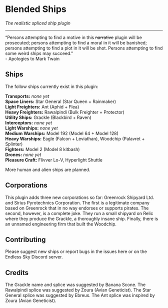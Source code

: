 # Blended Ships

_The realistic spliced ship plugin_

---

“Persons attempting to find a motive in this ~~narrative~~ plugin will be prosecuted; persons attempting to find a moral in it will be banished; persons attempting to find a plot in it will be shot. Persons attempting to find some weird ships may succeed."  
\- Apologies to Mark Twain

## Ships

The follow ships currently exist in this plugin:

__Transports:__ _none yet_  
__Space Liners:__ Star General (Star Queen + Rainmaker)  
__Light Freighters:__ Ant (Aphid + Flea)  
__Heavy Freighters:__ Rawalpindi (Bulk Freighter + Protector)  
__Utility Ships:__ Grackle (Blackbird + Raven)  
__Interceptors:__ _none yet_  
__Light Warships:__ _none yet_  
__Medium Warships:__ Model 192 (Model 64 + Model 128)  
__Heavy Warships:__ Eagle (Falcon + Leviathan), Woodchip (Palavret + Splinter)  
__Fighters:__ Model 2 (Model 8 kitbash)  
__Drones:__ _none yet_  
__Pleasure Craft:__ Flivver Lo-V, Hyperlight Shuttle

More human and alien ships are planned.

## Corporations

This plugin adds three new corporations so far: Greenrock Shipyard Ltd. and Sirius Pyrotechnics Corporation. The first is a legitimate company based on Greenrock that in no way endorses or supports pirates. The second, however, is a complete joke. They run a small shipyard on Relic where they produce the Grackle, a thoroughly insane ship. Finally, there is an unnamed engineering firm that built the Woodchip.

## Contributing

Please suggest new ships or report bugs in the issues here or on the Endless Sky Discord server.

## Credits

The Grackle name and splice was suggested by Banana Scone.
The Rawalpindi splice was suggested by Zoura (Avian Geneticist).
The Star General splice was suggested by Ebreus.
The Ant splice was inspired by Zoura (Avian Geneticist).
